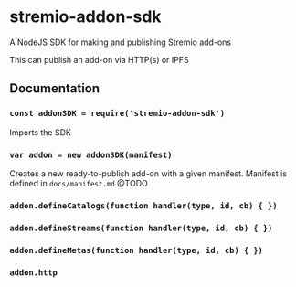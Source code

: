 # stremio-addon-sdk

A NodeJS SDK for making and publishing Stremio add-ons

This can publish an add-on via HTTP(s) or IPFS


## Documentation

### `const addonSDK = require('stremio-addon-sdk')`

Imports the SDK

### `var addon = new addonSDK(manifest)`

Creates a new ready-to-publish add-on with a given manifest. Manifest is defined in `docs/manifest.md` @TODO

### `addon.defineCatalogs(function handler(type, id, cb) { })`

### `addon.defineStreams(function handler(type, id, cb) { })`

### `addon.defineMetas(function handler(type, id, cb) { })`

### `addon.http`